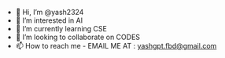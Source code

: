 - 👋 Hi, I’m @yash2324
- 👀 I’m interested in AI
- 🌱 I’m currently learning CSE
- 💞️ I’m looking to collaborate on CODES
- 📫 How to reach me - EMAIL ME AT : yashgpt.fbd@gmail.com

<!---
yash2324/yash2324 is a ✨ special ✨ repository because its `README.md` (this file) appears on your GitHub profile.
You can click the Preview link to take a look at your changes.
--->
